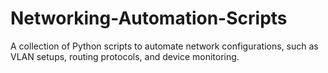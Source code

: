 # Networking-Automation-Scripts
A collection of Python scripts to automate network configurations, such as VLAN setups, routing protocols, and device monitoring.
